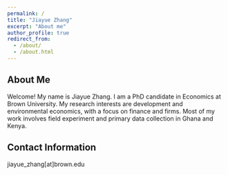 ```yaml
---
permalink: /
title: "Jiayue Zhang"
excerpt: "About me"
author_profile: true
redirect_from: 
  - /about/
  - /about.html
---
```


About Me
---

Welcome! My name is Jiayue Zhang. I am a PhD candidate in Economics at Brown University. My research interests are development and environmental economics, with a focus on finance and firms. Most of my work involves field experiment and primary data collection in Ghana and Kenya.

Contact Information
---

jiayue_zhang[at]brown.edu

